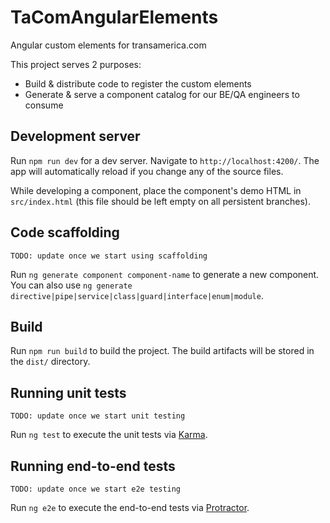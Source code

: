 # TaComAngularElements

Angular custom elements for transamerica.com

This project serves 2 purposes:
 - Build & distribute code to register the custom elements
 - Generate & serve a component catalog for our BE/QA engineers to consume

## Development server

Run `npm run dev` for a dev server. Navigate to `http://localhost:4200/`. The app will automatically reload if you change any of the source files.

While developing a component, place the component's demo HTML in `src/index.html` (this file should be left empty on all persistent branches).

## Code scaffolding

`TODO: update once we start using scaffolding`

Run `ng generate component component-name` to generate a new component. You can also use `ng generate directive|pipe|service|class|guard|interface|enum|module`.

## Build

Run `npm run build` to build the project. The build artifacts will be stored in the `dist/` directory.

## Running unit tests

`TODO: update once we start unit testing`

Run `ng test` to execute the unit tests via [Karma](https://karma-runner.github.io).

## Running end-to-end tests

`TODO: update once we start e2e testing`

Run `ng e2e` to execute the end-to-end tests via [Protractor](http://www.protractortest.org/).

